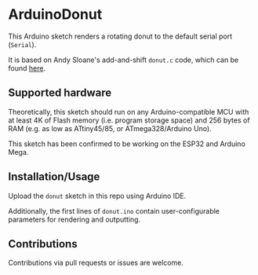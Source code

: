 # ArduinoDonut

This Arduino sketch renders a rotating donut to the default serial port (`Serial`).

It is based on Andy Sloane's add-and-shift `donut.c` code, which can be found [here](https://twitter.com/a1k0n/status/1716306717196030290).

## Supported hardware

Theoretically, this sketch should run on any Arduino-compatible MCU with at least 4K of Flash memory (i.e. program storage space) and 256 bytes of RAM (e.g. as low as ATtiny45/85, or ATmega328/Arduino Uno).

This sketch has been confirmed to be working on the ESP32 and Arduino Mega.

## Installation/Usage

Upload the `donut` sketch in this repo using Arduino IDE.

Additionally, the first lines of `donut.ino` contain user-configurable parameters for rendering and outputting.

## Contributions

Contributions via pull requests or issues are welcome.
